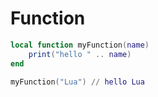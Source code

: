 # Function

```lua
local function myFunction(name)
    print("hello " .. name)
end

myFunction("Lua") // hello Lua
```